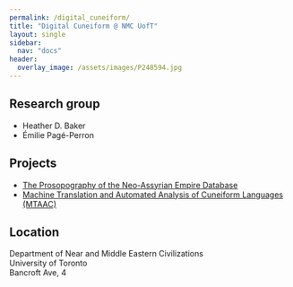 ```yaml
---
permalink: /digital_cuneiform/
title: "Digital Cuneiform @ NMC UofT"
layout: single
sidebar:
  nav: "docs"
header:
  overlay_image: /assets/images/P248594.jpg
---
```



## Research group
- Heather D. Baker  
- Émilie Pagé-Perron  


## Projects
- [The Prosopography of the Neo-Assyrian Empire Database](http://individual.utoronto.ca/HDBaker/pnaupdates.html)  
- [Machine Translation and Automated Analysis of Cuneiform Languages (MTAAC)](https://cdli-gh.github.io/mtaac/)  

## Location
Department of Near and Middle Eastern Civilizations  
University of Toronto  
Bancroft Ave, 4  

